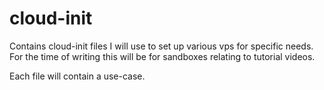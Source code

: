 # cloud-init
Contains cloud-init files I will use to set up various vps for specific needs. For the time of writing this will be for sandboxes relating to tutorial videos.

Each file will contain a use-case.
